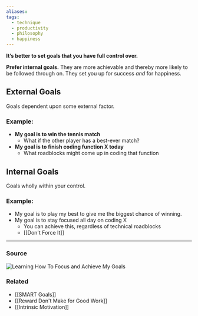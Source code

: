 ```yaml
---
aliases: 
tags:
  - technique
  - productivity
  - philosophy
  - happiness
---
```

**It’s better to set goals that you have full control over.**

**Prefer internal goals.** They are more achievable and thereby more likely to be followed through on. They set you up for success *and* for happiness.
## External Goals
Goals dependent upon some external factor. 
### Example:
- **My goal is to win the tennis match**
	- What if the other player has a best-ever match?
- **My goal is to finish coding function X today**
	- What roadblocks might come up in coding that function

## Internal Goals
Goals wholly within your control.
### Example:
- My goal is to play my best to give me the biggest chance of winning.
- My goal is to stay focused all day on coding X
	- You can achieve this, regardless of technical roadblocks
	- [[Don't Force It]]

---
### Source
![Learning How To Focus and Achieve My Goals](https://youtu.be/eLUDauIxudM)

### Related
- [[SMART Goals]]
- [[Reward Don't Make for Good Work]] 
- [[Intrinsic Motivation]]